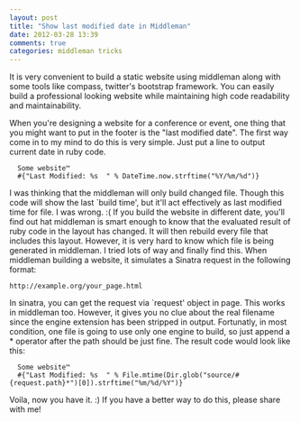 ```yaml
---
layout: post
title: "Show last modified date in Middleman"
date: 2012-03-28 13:39
comments: true
categories: middleman tricks
---
```


It is very convenient to build a static website using middleman along with some tools like compass, twitter's bootstrap framework. You can easily build a professional looking website while maintaining high code readability and maintainability.

When you're designing a website for a conference or event, one thing that you might want to put in the footer is the "last modified date". The first way come in to my mind to do this is very simple. Just put a line to output current date in ruby code.

``` haml Wrong way to do last modified date
  Some website™
  #{"Last Modified: %s  " % DateTime.now.strftime("%Y/%m/%d")}
```

I was thinking that the middleman will only build changed file. Though this code will show the last `build time', but it'll act effectively as last modified time for file. I was wrong. :( If you build the website in different date, you'll find out hat middleman is smart enough to know that the evaluated result of ruby code in the layout has changed. It will then rebuild every file that includes this layout. However, it is very hard to know which file is being generated in middleman. I tried lots of way and finally find this. When middleman building a website, it simulates a Sinatra request in the following format:

```
http://example.org/your_page.html
```

In sinatra, you can get the request via `request' object in page. This works in middleman too. However, it gives you no clue about the real filename since the engine extension has been stripped in output. Fortunatly, in most condition, one file is going to use only one engine to build, so just append a * operator after the path should be just fine. The result code would look like this:

``` haml Right way to do last modified date
  Some website™
  #{"Last Modified: %s  " % File.mtime(Dir.glob("source/#{request.path}*")[0]).strftime("%m/%d/%Y")}
```

Voila, now you have it. :) If you have a better way to do this, please share with me!